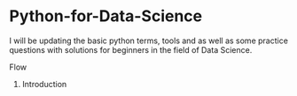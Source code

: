 # Python-for-Data-Science
I will be updating the basic python terms, tools and as well as some practice questions with solutions for beginners in the field of Data Science.

Flow
1. Introduction